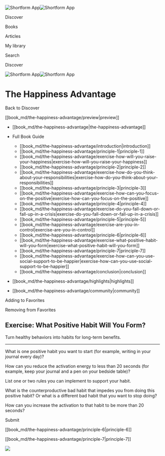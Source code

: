 ![Shortform App](/img/logo.36a2399e.svg)![Shortform App](/img/logo-dark.70c1b072.svg)

Discover

Books

Articles

My library

Search

Discover

![Shortform App](/img/logo.36a2399e.svg)![Shortform App](/img/logo-dark.70c1b072.svg)

# The Happiness Advantage

Back to Discover

[[book_md/the-happiness-advantage/preview|preview]]

  * [[book_md/the-happiness-advantage|the-happiness-advantage]]
  * Full Book Guide

    * [[book_md/the-happiness-advantage/introduction|introduction]]
    * [[book_md/the-happiness-advantage/principle-1|principle-1]]
    * [[book_md/the-happiness-advantage/exercise-how-will-you-raise-your-happiness|exercise-how-will-you-raise-your-happiness]]
    * [[book_md/the-happiness-advantage/principle-2|principle-2]]
    * [[book_md/the-happiness-advantage/exercise-how-do-you-think-about-your-responsibilities|exercise-how-do-you-think-about-your-responsibilities]]
    * [[book_md/the-happiness-advantage/principle-3|principle-3]]
    * [[book_md/the-happiness-advantage/exercise-how-can-you-focus-on-the-positive|exercise-how-can-you-focus-on-the-positive]]
    * [[book_md/the-happiness-advantage/principle-4|principle-4]]
    * [[book_md/the-happiness-advantage/exercise-do-you-fall-down-or-fall-up-in-a-crisis|exercise-do-you-fall-down-or-fall-up-in-a-crisis]]
    * [[book_md/the-happiness-advantage/principle-5|principle-5]]
    * [[book_md/the-happiness-advantage/exercise-are-you-in-control|exercise-are-you-in-control]]
    * [[book_md/the-happiness-advantage/principle-6|principle-6]]
    * [[book_md/the-happiness-advantage/exercise-what-positive-habit-will-you-form|exercise-what-positive-habit-will-you-form]]
    * [[book_md/the-happiness-advantage/principle-7|principle-7]]
    * [[book_md/the-happiness-advantage/exercise-how-can-you-use-social-support-to-be-happier|exercise-how-can-you-use-social-support-to-be-happier]]
    * [[book_md/the-happiness-advantage/conclusion|conclusion]]
  * [[book_md/the-happiness-advantage/highlights|highlights]]
  * [[book_md/the-happiness-advantage/community|community]]



Adding to Favorites 

Removing from Favorites 

## Exercise: What Positive Habit Will You Form?

Turn healthy behaviors into habits for long-term benefits.

* * *

What is one positive habit you want to start (for example, writing in your journal every day)?

How can you reduce the activation energy to less than 20 seconds (for example, keep your journal and a pen on your bedside table)?

List one or two rules you can implement to support your habit.

What is the counterproductive bad habit that impedes you from doing this positive habit? Or what is a different bad habit that you want to stop doing?

How can you increase the activation to that habit to be more than 20 seconds?

Submit 

[[book_md/the-happiness-advantage/principle-6|principle-6]]

[[book_md/the-happiness-advantage/principle-7|principle-7]]

![](https://bat.bing.com/action/0?ti=56018282&Ver=2&mid=889da7ca-d856-4893-9afa-b4aba5ed9f90&sid=1711133063fa11eebdec89a8b8ae3bbc&vid=171147a063fa11eea7440fcfeb230d96&vids=0&msclkid=N&pi=0&lg=en-US&sw=800&sh=600&sc=24&nwd=1&tl=Shortform%20%7C%20Book&p=https%3A%2F%2Fwww.shortform.com%2Fapp%2Fbook%2Fthe-happiness-advantage%2Fexercise-what-positive-habit-will-you-form&r=&lt=357&evt=pageLoad&sv=1&rn=673634)
